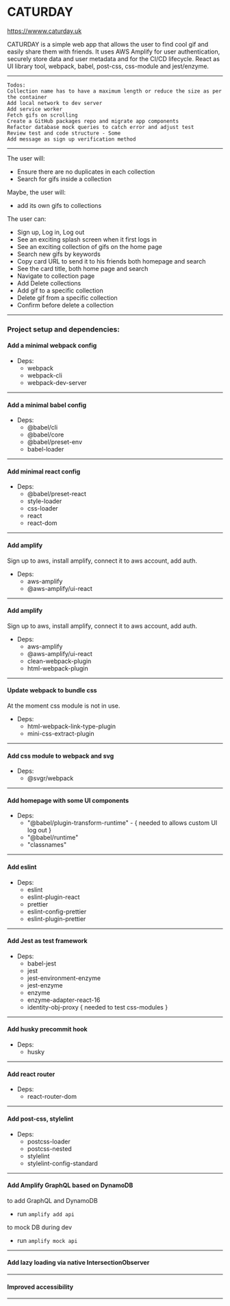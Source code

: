 # CATURDAY

https://wwww.caturday.uk

CATURDAY is a simple web app that allows the user to find cool gif and easily share them with friends.
It uses AWS Amplify for user authentication, securely store data and user metadata and for the CI/CD lifecycle. React as UI library tool, webpack, babel, post-css, css-module and jest/enzyme.



---

`Todos:`<br>
`Collection name has to have a maximum length or reduce the size as per the container`<br>
`Add local network to dev server`<br>
`Add service worker`<br>
`Fetch gifs on scrolling`<br>
`Create a GitHub packages repo and migrate app components`<br>
`Refactor database mock queries to catch error and adjust test`<br>
`Review test and code structure - Some`<br>
`Add message as sign up verification method`<br>

---

The user will:

* Ensure there are no duplicates in each collection
* Search for gifs inside a collection

Maybe, the user will:

* add its own gifs to collections

The user can:

* Sign up, Log in, Log out
* See an exciting splash screen when it first logs in
* See an exciting collection of gifs on the home page
* Search new gifs by keywords
* Copy card URL to send it to his friends both homepage and search
* See the card title, both home page and search
* Navigate to collection page
* Add Delete collections
* Add gif to a specific collection
* Delete gif from a specific collection
* Confirm before delete a collection

---

### Project setup and dependencies:

<h4>Add a minimal webpack config</h4>

* Deps: 
    * webpack
    * webpack-cli
    * webpack-dev-server
---

<h4>Add a minimal babel config</h4>

* Deps:
    * @babel/cli
    * @babel/core
    * @babel/preset-env
    * babel-loader
---

<h4>Add minimal react config</h4>

* Deps:
    * @babel/preset-react
    * style-loader
    * css-loader
    * react
    * react-dom
---

<h4>Add amplify</h4>

Sign up to aws, install amplify, connect it to aws account, add auth.

* Deps: 
    * aws-amplify
    * @aws-amplify/ui-react
---

<h4>Add amplify</h4>

Sign up to aws, install amplify, connect it to aws account, add auth.
* Deps: 
    * aws-amplify
    * @aws-amplify/ui-react
    * clean-webpack-plugin
    * html-webpack-plugin
---

<h4>Update webpack to bundle css</h4>

At the moment css module is not in use.
* Deps:
    * html-webpack-link-type-plugin
    * mini-css-extract-plugin
---

<h4>Add css module to webpack and svg</h4>

* Deps: 
    *  @svgr/webpack

---
<h4>Add homepage with some UI components</h4>

* Deps: 
    * "@babel/plugin-transform-runtime" - { needed to allows custom UI log out }
    * "@babel/runtime"
    * "classnames"
---

<h4>Add eslint</h4> 

* Deps:
    * eslint
    * eslint-plugin-react
    * prettier
    * eslint-config-prettier
    * eslint-plugin-prettier
---

<h4>Add Jest as test framework</h4>

* Deps:
    * babel-jest
    * jest
    * jest-environment-enzyme
    * jest-enzyme
    * enzyme
    * enzyme-adapter-react-16
    * identity-obj-proxy { needed to test css-modules }
---

<h4>Add husky precommit hook</h4>

* Deps:
    * husky
---

<h4>Add react router</h4>

* Deps:
    * react-router-dom
---

<h4>Add post-css, stylelint</h4>

* Deps:
    * postcss-loader
    * postcss-nested
    * stylelint
    * stylelint-config-standard
---

<h4>Add Amplify GraphQL based on DynamoDB</h4>

to add GraphQL and DynamoDB
* run `amplify add api`

to mock DB during dev
* run `amplify mock api`
---

<h4>Add lazy loading via native IntersectionObserver</h4>

---

<h4>Improved accessibility</h4>

---

